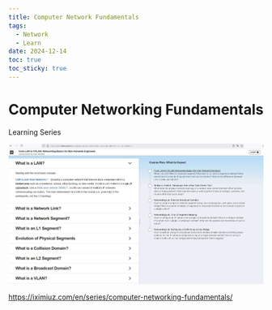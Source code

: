 ```yaml
---
title: Computer Network Fundamentals
tags:
  - Network
  - Learn
date: 2024-12-14
toc: true
toc_sticky: true
---
```


# Computer Networking Fundamentals

Learning Series

![](../_asset/2024-11-23-network_image_1.jpeg)


https://iximiuz.com/en/series/computer-networking-fundamentals/